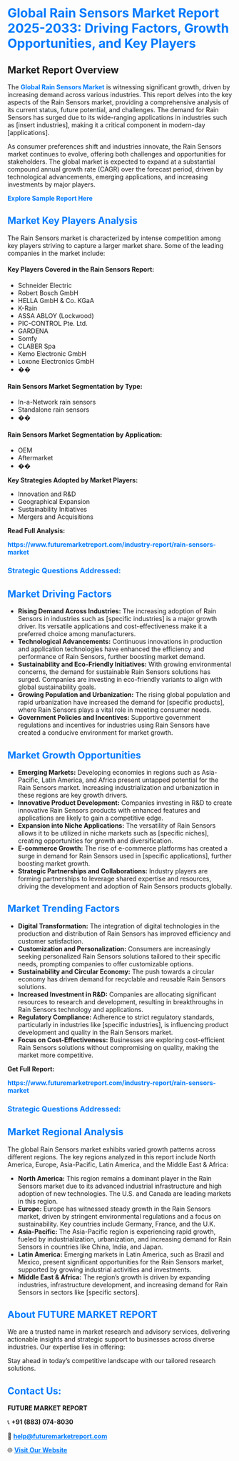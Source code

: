 <h1 style="color: #007BFF;">Global Rain Sensors Market Report 2025-2033: Driving Factors, Growth Opportunities, and Key Players</h1>

<section id="overview">
<h2>Market Report Overview</h2>
<p>The <a href="https://www.futuremarketreport.com/industry-report/rain-sensors-market" style="color: #007BFF; text-decoration: none;"><strong>Global Rain Sensors Market</strong></a> is witnessing significant growth, driven by increasing demand across various industries. This report delves into the key aspects of the Rain Sensors market, providing a comprehensive analysis of its current status, future potential, and challenges. The demand for Rain Sensors has surged due to its wide-ranging applications in industries such as [insert industries], making it a critical component in modern-day [applications].</p>
<p>As consumer preferences shift and industries innovate, the Rain Sensors market continues to evolve, offering both challenges and opportunities for stakeholders. The global market is expected to expand at a substantial compound annual growth rate (CAGR) over the forecast period, driven by technological advancements, emerging applications, and increasing investments by major players.</p>
</section>

<section id="overview">
<p><a href="https://www.futuremarketreport.com/request-sample/reportId=118261" style="color: #007BFF; text-decoration: none;"><strong>Explore Sample Report Here</strong></a></p>
</section>

<section id="key-players">
<h2 style="color: #007BFF;">Market Key Players Analysis</h2>
<p>The Rain Sensors market is characterized by intense competition among key players striving to capture a larger market share. Some of the leading companies in the market include:</p>
<h4>Key Players Covered in the Rain Sensors Report:</h4>
<ul><li>Schneider Electric</li><li>Robert Bosch GmbH</li><li>HELLA GmbH &amp; Co. KGaA</li><li>K-Rain</li><li>ASSA ABLOY (Lockwood)</li><li>PIC-CONTROL Pte. Ltd.</li><li>GARDENA</li><li>Somfy</li><li>CLABER Spa</li><li>Kemo Electronic GmbH</li><li>Loxone Electronics GmbH</li><li>��</li></ul>
<h4>Rain Sensors Market Segmentation by Type:</h4>
<ul><li>In-a-Network rain sensors</li><li>Standalone rain sensors</li><li>��</li></ul>

<h4>Rain Sensors Market Segmentation by Application:</h4>
<ul><li>OEM</li><li>Aftermarket</li><li>��</li></ul>
<p><strong>Key Strategies Adopted by Market Players:</strong></p>
<ul>
<li>Innovation and R&D</li>
<li>Geographical Expansion</li>
<li>Sustainability Initiatives</li>
<li>Mergers and Acquisitions</li>
</ul>
</section>

<section>
<p><strong>Read Full Analysis: </strong></p><a href="https://www.futuremarketreport.com/industry-report/rain-sensors-market" style="color: #007BFF; text-decoration: none;"><strong>https://www.futuremarketreport.com/industry-report/rain-sensors-market</strong></a>
<h3 style="color: #007BFF;">Strategic Questions Addressed:</h3>
</section>

<section id="driving-factors">
<h2 style="color: #007BFF;">Market Driving Factors</h2>
<ul>
<li><strong>Rising Demand Across Industries:</strong> The increasing adoption of Rain Sensors in industries such as [specific industries] is a major growth driver. Its versatile applications and cost-effectiveness make it a preferred choice among manufacturers.</li>
<li><strong>Technological Advancements:</strong> Continuous innovations in production and application technologies have enhanced the efficiency and performance of Rain Sensors, further boosting market demand.</li>
<li><strong>Sustainability and Eco-Friendly Initiatives:</strong> With growing environmental concerns, the demand for sustainable Rain Sensors solutions has surged. Companies are investing in eco-friendly variants to align with global sustainability goals.</li>
<li><strong>Growing Population and Urbanization:</strong> The rising global population and rapid urbanization have increased the demand for [specific products], where Rain Sensors plays a vital role in meeting consumer needs.</li>
<li><strong>Government Policies and Incentives:</strong> Supportive government regulations and incentives for industries using Rain Sensors have created a conducive environment for market growth.</li>
</ul>
</section>

<section id="growth-opportunities">
<h2 style="color: #007BFF;">Market Growth Opportunities</h2>
<ul>
<li><strong>Emerging Markets:</strong> Developing economies in regions such as Asia-Pacific, Latin America, and Africa present untapped potential for the Rain Sensors market. Increasing industrialization and urbanization in these regions are key growth drivers.</li>
<li><strong>Innovative Product Development:</strong> Companies investing in R&D to create innovative Rain Sensors products with enhanced features and applications are likely to gain a competitive edge.</li>
<li><strong>Expansion into Niche Applications:</strong> The versatility of Rain Sensors allows it to be utilized in niche markets such as [specific niches], creating opportunities for growth and diversification.</li>
<li><strong>E-commerce Growth:</strong> The rise of e-commerce platforms has created a surge in demand for Rain Sensors used in [specific applications], further boosting market growth.</li>
<li><strong>Strategic Partnerships and Collaborations:</strong> Industry players are forming partnerships to leverage shared expertise and resources, driving the development and adoption of Rain Sensors products globally.</li>
</ul>
</section>

<section id="trending-factors">
<h2 style="color: #007BFF;">Market Trending Factors</h2>
<ul>
<li><strong>Digital Transformation:</strong> The integration of digital technologies in the production and distribution of Rain Sensors has improved efficiency and customer satisfaction.</li>
<li><strong>Customization and Personalization:</strong> Consumers are increasingly seeking personalized Rain Sensors solutions tailored to their specific needs, prompting companies to offer customizable options.</li>
<li><strong>Sustainability and Circular Economy:</strong> The push towards a circular economy has driven demand for recyclable and reusable Rain Sensors solutions.</li>
<li><strong>Increased Investment in R&D:</strong> Companies are allocating significant resources to research and development, resulting in breakthroughs in Rain Sensors technology and applications.</li>
<li><strong>Regulatory Compliance:</strong> Adherence to strict regulatory standards, particularly in industries like [specific industries], is influencing product development and quality in the Rain Sensors market.</li>
<li><strong>Focus on Cost-Effectiveness:</strong> Businesses are exploring cost-efficient Rain Sensors solutions without compromising on quality, making the market more competitive.</li>
</ul>
</section>

<section>
<p><strong>Get Full Report: </strong></p><a href="https://www.futuremarketreport.com/industry-report/rain-sensors-market" style="color: #007BFF; text-decoration: none;"><strong>https://www.futuremarketreport.com/industry-report/rain-sensors-market</strong></a>
<h3 style="color: #007BFF;">Strategic Questions Addressed:</h3>
</section>


<section id="regional-analysis">
<h2 style="color: #007BFF;">Market Regional Analysis</h2>
<p>The global Rain Sensors market exhibits varied growth patterns across different regions. The key regions analyzed in this report include North America, Europe, Asia-Pacific, Latin America, and the Middle East & Africa:</p>
<ul>
<li><strong>North America:</strong> This region remains a dominant player in the Rain Sensors market due to its advanced industrial infrastructure and high adoption of new technologies. The U.S. and Canada are leading markets in this region.</li>
<li><strong>Europe:</strong> Europe has witnessed steady growth in the Rain Sensors market, driven by stringent environmental regulations and a focus on sustainability. Key countries include Germany, France, and the U.K.</li>
<li><strong>Asia-Pacific:</strong> The Asia-Pacific region is experiencing rapid growth, fueled by industrialization, urbanization, and increasing demand for Rain Sensors in countries like China, India, and Japan.</li>
<li><strong>Latin America:</strong> Emerging markets in Latin America, such as Brazil and Mexico, present significant opportunities for the Rain Sensors market, supported by growing industrial activities and investments.</li>
<li><strong>Middle East & Africa:</strong> The region’s growth is driven by expanding industries, infrastructure development, and increasing demand for Rain Sensors in sectors like [specific sectors].</li>
</ul>
</section>

<footer>
<h2 style="color: #007BFF;">About FUTURE MARKET REPORT</h2>
<p>We are a trusted name in market research and advisory services, delivering actionable insights and strategic support to businesses across diverse industries. Our expertise lies in offering:</p>

<p>Stay ahead in today’s competitive landscape with our tailored research solutions.</p>

<h2 style="color: #007BFF;">Contact Us:</h2>
<p><strong>FUTURE MARKET REPORT</strong></p>
<p>📞 <strong>+91 (883) 074-8030</strong></p>
<p>📧 <strong><a href="mailto:help@futuremarketreport.com" style="color: #007BFF;">help@futuremarketreport.com</a></strong></p>
<p>🌐 <strong><a href="https://www.futuremarketreport.com/" style="color: #007BFF;">Visit Our Website</a></strong></p>
</footer>